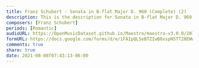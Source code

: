 ```yaml
---
title: Franz Schubert - Sonata in B-flat Major D. 960 (Complete) (2)
description: This is the description for Sonata in B-flat Major D. 960 (Complete) by Franz Schubert
composers: [Franz Schubert]
periods: [Romantic]
audioURL: https://OpenMusicDataset.github.io/Maestro/maestro-v3.0.0/2014/MIDI-UNPROCESSED_04-07-08-10-12-15-17_R2_2014_MID--AUDIO_12_R2_2014_wav.midi
formURL: https://docs.google.com/forms/d/e/1FAIpQLSeBTZIwB0xspN5TT28EWwt96fDEgAbqAFyqfCr6_xzba_8ujA/viewform
comments: true
share: true
date: 2021-08-08T07:43:13-06:00
---
```

